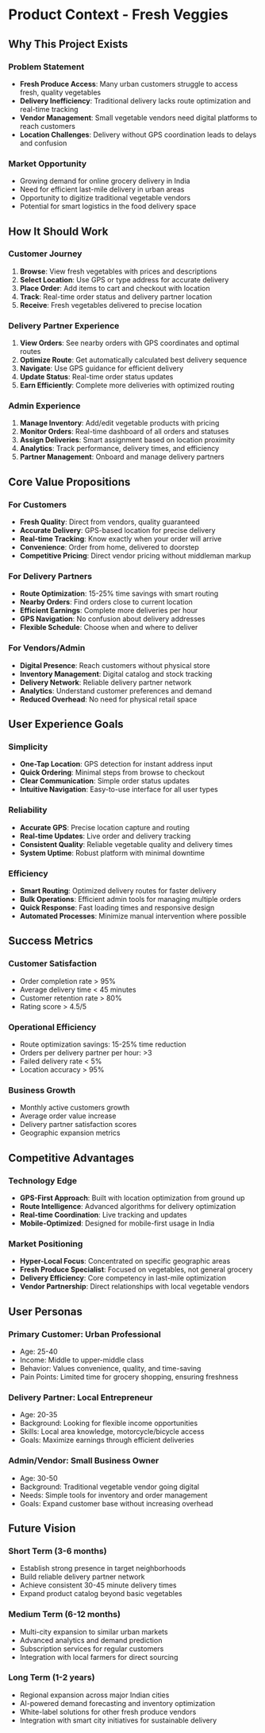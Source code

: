 # Product Context - Fresh Veggies

## Why This Project Exists

### Problem Statement
- **Fresh Produce Access**: Many urban customers struggle to access fresh, quality vegetables
- **Delivery Inefficiency**: Traditional delivery lacks route optimization and real-time tracking
- **Vendor Management**: Small vegetable vendors need digital platforms to reach customers
- **Location Challenges**: Delivery without GPS coordination leads to delays and confusion

### Market Opportunity
- Growing demand for online grocery delivery in India
- Need for efficient last-mile delivery in urban areas
- Opportunity to digitize traditional vegetable vendors
- Potential for smart logistics in the food delivery space

## How It Should Work

### Customer Journey
1. **Browse**: View fresh vegetables with prices and descriptions
2. **Select Location**: Use GPS or type address for accurate delivery
3. **Place Order**: Add items to cart and checkout with location
4. **Track**: Real-time order status and delivery partner location
5. **Receive**: Fresh vegetables delivered to precise location

### Delivery Partner Experience
1. **View Orders**: See nearby orders with GPS coordinates and optimal routes
2. **Optimize Route**: Get automatically calculated best delivery sequence
3. **Navigate**: Use GPS guidance for efficient delivery
4. **Update Status**: Real-time order status updates
5. **Earn Efficiently**: Complete more deliveries with optimized routing

### Admin Experience
1. **Manage Inventory**: Add/edit vegetable products with pricing
2. **Monitor Orders**: Real-time dashboard of all orders and statuses
3. **Assign Deliveries**: Smart assignment based on location proximity
4. **Analytics**: Track performance, delivery times, and efficiency
5. **Partner Management**: Onboard and manage delivery partners

## Core Value Propositions

### For Customers
- **Fresh Quality**: Direct from vendors, quality guaranteed
- **Accurate Delivery**: GPS-based location for precise delivery
- **Real-time Tracking**: Know exactly when your order will arrive
- **Convenience**: Order from home, delivered to doorstep
- **Competitive Pricing**: Direct vendor pricing without middleman markup

### For Delivery Partners
- **Route Optimization**: 15-25% time savings with smart routing
- **Nearby Orders**: Find orders close to current location
- **Efficient Earnings**: Complete more deliveries per hour
- **GPS Navigation**: No confusion about delivery addresses
- **Flexible Schedule**: Choose when and where to deliver

### For Vendors/Admin
- **Digital Presence**: Reach customers without physical store
- **Inventory Management**: Digital catalog and stock tracking
- **Delivery Network**: Reliable delivery partner network
- **Analytics**: Understand customer preferences and demand
- **Reduced Overhead**: No need for physical retail space

## User Experience Goals

### Simplicity
- **One-Tap Location**: GPS detection for instant address input
- **Quick Ordering**: Minimal steps from browse to checkout
- **Clear Communication**: Simple order status updates
- **Intuitive Navigation**: Easy-to-use interface for all user types

### Reliability
- **Accurate GPS**: Precise location capture and routing
- **Real-time Updates**: Live order and delivery tracking
- **Consistent Quality**: Reliable vegetable quality and delivery times
- **System Uptime**: Robust platform with minimal downtime

### Efficiency
- **Smart Routing**: Optimized delivery routes for faster delivery
- **Bulk Operations**: Efficient admin tools for managing multiple orders
- **Quick Response**: Fast loading times and responsive design
- **Automated Processes**: Minimize manual intervention where possible

## Success Metrics

### Customer Satisfaction
- Order completion rate > 95%
- Average delivery time < 45 minutes
- Customer retention rate > 80%
- Rating score > 4.5/5

### Operational Efficiency
- Route optimization savings: 15-25% time reduction
- Orders per delivery partner per hour: >3
- Failed delivery rate < 5%
- Location accuracy > 95%

### Business Growth
- Monthly active customers growth
- Average order value increase
- Delivery partner satisfaction scores
- Geographic expansion metrics

## Competitive Advantages

### Technology Edge
- **GPS-First Approach**: Built with location optimization from ground up
- **Route Intelligence**: Advanced algorithms for delivery optimization
- **Real-time Coordination**: Live tracking and updates
- **Mobile-Optimized**: Designed for mobile-first usage in India

### Market Positioning
- **Hyper-Local Focus**: Concentrated on specific geographic areas
- **Fresh Produce Specialist**: Focused on vegetables, not general grocery
- **Delivery Efficiency**: Core competency in last-mile optimization
- **Vendor Partnership**: Direct relationships with local vegetable vendors

## User Personas

### Primary Customer: Urban Professional
- Age: 25-40
- Income: Middle to upper-middle class
- Behavior: Values convenience, quality, and time-saving
- Pain Points: Limited time for grocery shopping, ensuring freshness

### Delivery Partner: Local Entrepreneur
- Age: 20-35
- Background: Looking for flexible income opportunities
- Skills: Local area knowledge, motorcycle/bicycle access
- Goals: Maximize earnings through efficient deliveries

### Admin/Vendor: Small Business Owner
- Age: 30-50
- Background: Traditional vegetable vendor going digital
- Needs: Simple tools for inventory and order management
- Goals: Expand customer base without increasing overhead

## Future Vision

### Short Term (3-6 months)
- Establish strong presence in target neighborhoods
- Build reliable delivery partner network
- Achieve consistent 30-45 minute delivery times
- Expand product catalog beyond basic vegetables

### Medium Term (6-12 months)
- Multi-city expansion to similar urban markets
- Advanced analytics and demand prediction
- Subscription services for regular customers
- Integration with local farmers for direct sourcing

### Long Term (1-2 years)
- Regional expansion across major Indian cities
- AI-powered demand forecasting and inventory optimization
- White-label solutions for other fresh produce vendors
- Integration with smart city initiatives for sustainable delivery 